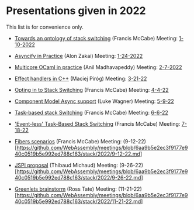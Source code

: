 # Presentations given in 2022

This list is for convenience only. 

* [Towards an ontology of stack switching]() (Francis McCabe)
  Meeting: [1-10-2022](https://github.com/WebAssembly/meetings/blob/e4c422b75348fb553580a9efb3fe1cd0dd30e8b7/stack/2022/sg-1-10.md)

* [Asyncify in Practice](https://kripken.github.io/talks/2022/asyncify.html#/) (Alon Zakai)
  Meeting: [1-24-2022](https://github.com/WebAssembly/meetings/blob/main/stack/2022/sg-1-24.md)

*  [Multicore OCaml in practice](https://github.com/ocaml-multicore/multicore-talks/blob/master/wasm-wg2022-stack-switching/slides.pdf) (Anil Madhavapeddy)
  Meeting: [2-7-2022](https://github.com/WebAssembly/meetings/blob/ff088ff603fd9322b8e987ad051a5c7844a07e56/stack/2022/sg-2-7.md)
  
* [Effect handlers in C++](https://github.com/WebAssembly/meetings/blob/1e594b8db8238b851c6afb3e057aeb6d99224323/stack/2022/presentations/wasm-eff-slides.pdf) (Maciej Piróg)
  Meeting: [3-21-22](https://github.com/WebAssembly/meetings/blob/d11333215704144f5c2b4a09e05ce69934ac9732/stack/2022/3-21-2022.md)

* [Opting in to Stack Switching](https://docs.google.com/presentation/d/1fjnB5zOSCAURZI-mQ44Wpbbsr3yToVICL94oIg4zmSU) (Francis McCabe)
  Meeting: [4-4-22](https://github.com/WebAssembly/meetings/blob/d2d342d2ed369705a4f56fbd7a89ce924c17ea95/stack/2022/4-4-2022.md)
  
* [Component Model Async support](https://docs.google.com/presentation/d/1MNVOZ8hdofO3tI0szg_i-Yoy0N2QPU2C--LzVuoGSlE) (Luke Wagner)
 Meeting: [5-9-22](https://github.com/WebAssembly/meetings/blob/ab2bfaead83e0597a4ab0c669e842ca5874299b8/stack/2022/5-9-22.md)

* [Task-based stack Switching](https://docs.google.com/presentation/d/1veLRa4d4B0dM3BU_8A39A1uu1bBFH_05GaWphF_4otQ) (Francis McCabe)
 Meeting: [6-6-22](https://github.com/WebAssembly/meetings/blob/103f3c1fe70aaf248b357c662ccb257c89d212dd/stack/2022/6-6-22.md)

* ['Event-less' Task-Based Stack Switching](https://docs.google.com/presentation/d/1fGOCWa-OCi9duGq7EqVPHLLZbRpxh35PiWTrN74_UWM) (Francis McCabe)
 Meeting: [7-18-22](https://github.com/WebAssembly/meetings/blob/6aa9b5e2ec3f9177e940c0519b5e992ed788c163/stack/2022/7-18-22.md)
 
* [Fibers scenarios](https://docs.google.com/presentation/d/1EPAj8IXWokPFSqCwOvEhdtF6pUhzXOaBiWoriSrT01A) (Francis McCabe)
 Meeting: (9-12-22)[https://github.com/WebAssembly/meetings/blob/6aa9b5e2ec3f9177e940c0519b5e992ed788c163/stack/2022/9-12-22.md]
 
* [JSPI proposal](https://docs.google.com/presentation/d/1jpjX-Yw1GsCcdf2I1LSTtPGPY27Qaj2RWiL557M7BMY) (Thibaud Michaud)
 Meeting: (9-26-22)[https://github.com/WebAssembly/meetings/blob/6aa9b5e2ec3f9177e940c0519b5e992ed788c163/stack/2022/9-26-22.md]
 
* [Greenlets brainstorm](https://github.com/WebAssembly/meetings/blob/main/stack/2022/presentations/2022-11-21-tate-python-greenlets.pdf) (Ross Tate)
 Meeting: (11-21-22)[https://github.com/WebAssembly/meetings/blob/6aa9b5e2ec3f9177e940c0519b5e992ed788c163/stack/2022/11-21-22.md]
 

